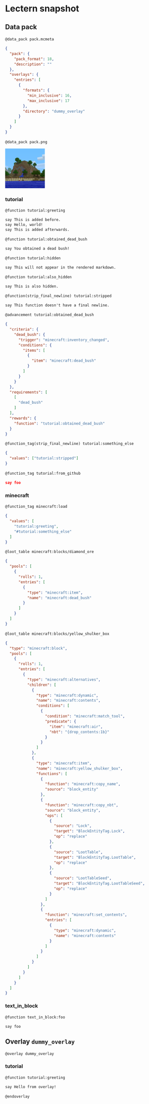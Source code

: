 # Lectern snapshot

## Data pack

`@data_pack pack.mcmeta`

```json
{
  "pack": {
    "pack_format": 18,
    "description": ""
  },
  "overlays": {
    "entries": [
      {
        "formats": {
          "min_inclusive": 16,
          "max_inclusive": 17
        },
        "directory": "dummy_overlay"
      }
    ]
  }
}
```

`@data_pack pack.png`

![data_pack.png](pack.png)

### tutorial

`@function tutorial:greeting`

```mcfunction
say This is added before.
say Hello, world!
say This is added afterwards.
```

`@function tutorial:obtained_dead_bush`

```mcfunction
say You obtained a dead bush!
```

`@function tutorial:hidden`

```mcfunction
say This will not appear in the rendered markdown.
```

`@function tutorial:also_hidden`

```mcfunction
say This is also hidden.
```

`@function(strip_final_newline) tutorial:stripped`

```mcfunction
say This function doesn't have a final newline.
```

`@advancement tutorial:obtained_dead_bush`

```json
{
  "criteria": {
    "dead_bush": {
      "trigger": "minecraft:inventory_changed",
      "conditions": {
        "items": [
          {
            "item": "minecraft:dead_bush"
          }
        ]
      }
    }
  },
  "requirements": [
    [
      "dead_bush"
    ]
  ],
  "rewards": {
    "function": "tutorial:obtained_dead_bush"
  }
}
```

`@function_tag(strip_final_newline) tutorial:something_else`

```json
{
  "values": ["tutorial:stripped"]
}
```

`@function_tag tutorial:from_github`

```json
say foo
```

### minecraft

`@function_tag minecraft:load`

```json
{
  "values": [
    "tutorial:greeting",
    "#tutorial:something_else"
  ]
}
```

`@loot_table minecraft:blocks/diamond_ore`

```json
{
  "pools": [
    {
      "rolls": 1,
      "entries": [
        {
          "type": "minecraft:item",
          "name": "minecraft:dead_bush"
        }
      ]
    }
  ]
}
```

`@loot_table minecraft:blocks/yellow_shulker_box`

```json
{
  "type": "minecraft:block",
  "pools": [
    {
      "rolls": 1,
      "entries": [
        {
          "type": "minecraft:alternatives",
          "children": [
            {
              "type": "minecraft:dynamic",
              "name": "minecraft:contents",
              "conditions": [
                {
                  "condition": "minecraft:match_tool",
                  "predicate": {
                    "item": "minecraft:air",
                    "nbt": "{drop_contents:1b}"
                  }
                }
              ]
            },
            {
              "type": "minecraft:item",
              "name": "minecraft:yellow_shulker_box",
              "functions": [
                {
                  "function": "minecraft:copy_name",
                  "source": "block_entity"
                },
                {
                  "function": "minecraft:copy_nbt",
                  "source": "block_entity",
                  "ops": [
                    {
                      "source": "Lock",
                      "target": "BlockEntityTag.Lock",
                      "op": "replace"
                    },
                    {
                      "source": "LootTable",
                      "target": "BlockEntityTag.LootTable",
                      "op": "replace"
                    },
                    {
                      "source": "LootTableSeed",
                      "target": "BlockEntityTag.LootTableSeed",
                      "op": "replace"
                    }
                  ]
                },
                {
                  "function": "minecraft:set_contents",
                  "entries": [
                    {
                      "type": "minecraft:dynamic",
                      "name": "minecraft:contents"
                    }
                  ]
                }
              ]
            }
          ]
        }
      ]
    }
  ]
}
```

### text_in_block

`@function text_in_block:foo`

```mcfunction
say foo
```

## Overlay `dummy_overlay`

`@overlay dummy_overlay`

### tutorial

`@function tutorial:greeting`

```mcfunction
say Hello from overlay!
```

`@endoverlay`
